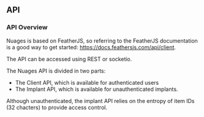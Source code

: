 ## API

### API Overview

Nuages is based on FeatherJS, so referring to the FeatherJS documentation is a good way to get started: https://docs.feathersjs.com/api/client.

The API can be accessed using REST or socketio.

The Nuages API is divided in two parts: 
 * The Client API, which is available for authenticated users
 * The Implant API, which is available for unauthenticated implants. 

Although unauthenticated, the implant API relies on the entropy of item IDs (32 chacters) to provide access control.
